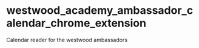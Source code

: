 # westwood_academy_ambassador_calendar_chrome_extension
Calendar reader for the westwood ambassadors
